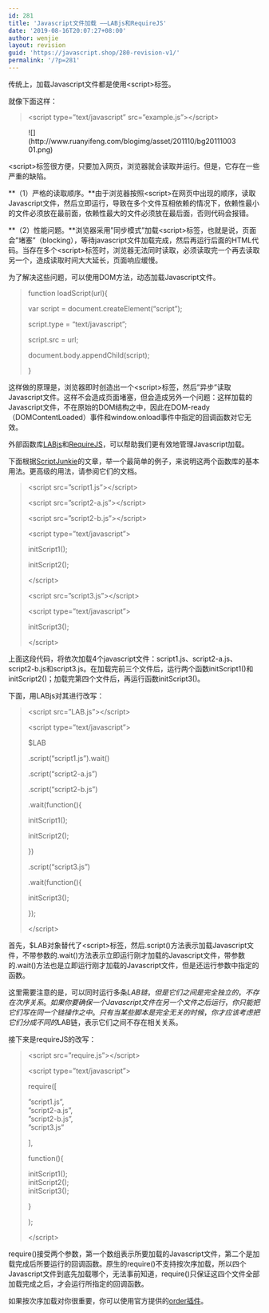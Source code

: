 ```yaml
---
id: 281
title: 'Javascript文件加载 ——LABjs和RequireJS'
date: '2019-08-16T20:07:27+08:00'
author: wenjie
layout: revision
guid: 'https://javascript.shop/280-revision-v1/'
permalink: '/?p=281'
---
```


传统上，加载Javascript文件都是使用&lt;script&gt;标签。

就像下面这样：

> &lt;script type=”text/javascript” src=”example.js”&gt;&lt;/script&gt;

<figure class="wp-block-image">![](http://www.ruanyifeng.com/blogimg/asset/201110/bg2011100301.png)</figure>&lt;script&gt;标签很方便，只要加入网页，浏览器就会读取并运行。但是，它存在一些严重的缺陷。

 **（1）严格的读取顺序。**由于浏览器按照&lt;script&gt;在网页中出现的顺序，读取Javascript文件，然后立即运行，导致在多个文件互相依赖的情况下，依赖性最小的文件必须放在最前面，依赖性最大的文件必须放在最后面，否则代码会报错。

 **（2）性能问题。**浏览器采用”同步模式”加载&lt;script&gt;标签，也就是说，页面会”堵塞”（blocking），等待javascript文件加载完成，然后再运行后面的HTML代码。当存在多个&lt;script&gt;标签时，浏览器无法同时读取，必须读取完一个再去读取另一个，造成读取时间大大延长，页面响应缓慢。

为了解决这些问题，可以使用DOM方法，动态加载Javascript文件。

> function loadScript(url){
> 
>  var script = document.createElement(“script”);
> 
>  script.type = “text/javascript”;
> 
>  script.src = url;
> 
>  document.body.appendChild(script);
> 
>  }

这样做的原理是，浏览器即时创造出一个&lt;script&gt;标签，然后”异步”读取Javascript文件。这样不会造成页面堵塞，但会造成另外一个问题：这样加载的Javascript文件，不在原始的DOM结构之中，因此在DOM-ready（DOMContentLoaded）事件和window.onload事件中指定的回调函数对它无效。

外部函数库[LABjs](http://labjs.com/)和[RequireJS](http://requirejs.org/)，可以帮助我们更有效地管理Javascript加载。

下面根据[ScriptJunkie](http://msdn.microsoft.com/en-us/scriptjunkie/ff943568)的文章，举一个最简单的例子，来说明这两个函数库的基本用法。更高级的用法，请参阅它们的文档。

> &lt;script src=”script1.js”&gt;&lt;/script&gt;
> 
>  &lt;script src=”script2-a.js”&gt;&lt;/script&gt;
> 
>  &lt;script src=”script2-b.js”&gt;&lt;/script&gt;
> 
>  &lt;script type=”text/javascript”&gt;
> 
>  initScript1();
> 
>  initScript2();
> 
>  &lt;/script&gt;
> 
>  &lt;script src=”script3.js”&gt;&lt;/script&gt;
> 
>  &lt;script type=”text/javascript”&gt;
> 
>  initScript3();
> 
>  &lt;/script&gt;

上面这段代码，将依次加载4个javascript文件：script1.js、script2-a.js、script2-b.js和script3.js。在加载完前三个文件后，运行两个函数initScript1()和initScript2()；加载完第四个文件后，再运行函数initScript3()。

下面，用LABjs对其进行改写：

> &lt;script src=”LAB.js”&gt;&lt;/script&gt;
> 
>  &lt;script type=”text/javascript”&gt;
> 
>  $LAB
> 
>  .script(“script1.js”).wait()
> 
>  .script(“script2-a.js”)
> 
>  .script(“script2-b.js”)
> 
>  .wait(function(){
> 
>  initScript1();
> 
>  initScript2();
> 
>  })
> 
>  .script(“script3.js”)
> 
>  .wait(function(){
> 
>  initScript3();
> 
>  });
> 
>  &lt;/script&gt;

首先，$LAB对象替代了&lt;script&gt;标签，然后.script()方法表示加载Javascript文件，不带参数的.wait()方法表示立即运行刚才加载的Javascript文件，带参数的.wait()方法也是立即运行刚才加载的Javascript文件，但是还运行参数中指定的函数。

这里需要注意的是，可以同时运行多条$LAB链，但是它们之间是完全独立的，不存在次序关系。如果你要确保一个Javascript文件在另一个文件之后运行，你只能把它们写在同一个链操作之中。只有当某些脚本是完全无关的时候，你才应该考虑把它们分成不同的$LAB链，表示它们之间不存在相关关系。

接下来是requireJS的改写：

> &lt;script src=”require.js”&gt;&lt;/script&gt;
> 
>  &lt;script type=”text/javascript”&gt;
> 
>  require(\[
> 
>  ”script1.js”,  
>  ”script2-a.js”,  
>  ”script2-b.js”,  
>  ”script3.js”
> 
>  \],
> 
>  function(){
> 
>  initScript1();  
>  initScript2();  
>  initScript3();
> 
>  }
> 
>  );
> 
>  &lt;/script&gt;

require()接受两个参数，第一个数组表示所要加载的Javascript文件，第二个是加载完成后所要运行的回调函数。原生的require()不支持按次序加载，所以四个Javascript文件到底先加载哪个，无法事前知道，require()只保证这四个文件全部加载完成之后，才会运行所指定的回调函数。

如果按次序加载对你很重要，你可以使用官方提供的[order插件](http://requirejs.org/docs/api.html#order)。